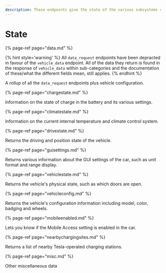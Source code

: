 ```yaml
---
description: These endpoints give the state of the various subsystems of the car.
---
```


# State

{% page-ref page="data.md" %}

{% hint style='warning' %} All `data_request` endpoints have been depracted in favour of the `vehicle_data` endpoint. All of the data they return is found in the response of `vehicle_data` within sub-categories and the documentation of these/what the different fields mean, still applies. {% endhint %}

A rollup of all the `data_request` endpoints plus vehicle configuration.

{% page-ref page="chargestate.md" %}

Information on the state of charge in the battery and its various settings.

{% page-ref page="climatestate.md" %}

Information on the current internal temperature and climate control system.

{% page-ref page="drivestate.md" %}

Returns the driving and position state of the vehicle.

{% page-ref page="guisettings.md" %}

Returns various information about the GUI settings of the car, such as unit format and range display.

{% page-ref page="vehiclestate.md" %}

Returns the vehicle's physical state, such as which doors are open.

{% page-ref page="vehicleconfig.md" %}

Returns the vehicle's configuration information including model, color, badging and wheels.

{% page-ref page="mobileenabled.md" %}

Lets you know if the Mobile Access setting is enabled in the car.

{% page-ref page="nearbychargingsites.md" %}

Returns a list of nearby Tesla-operated charging stations.

{% page-ref page="misc.md" %}

Other miscellaneous data
